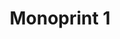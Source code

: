 ---
ee_id_thing: '213'
site: '1'
type: '2'
inv_num: 2008-012
url: 2008-012-monoprint-1
title: 'Monoprint 1 '
year: '2008'
display_year: '2008'
medium: Unique three-color process silkscreen on custom watermarked paper
dims: 42 x 32 inches
pitch: "​Poorly done C-M-Y silkscreens."
ps: ''
live_url: ''
related: ''
youtube: ''
related_code: ''
imgs: Monotprint-1-2008-012-full-press-IH.jpg
subheading: ''
download: ''
add_credit: ''
commission: ''
layout: things-i-made
---